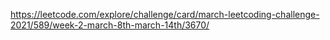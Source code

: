 https://leetcode.com/explore/challenge/card/march-leetcoding-challenge-2021/589/week-2-march-8th-march-14th/3670/
